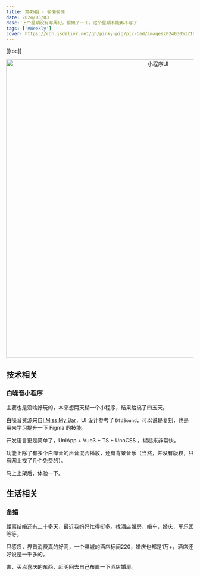 ```yaml
---
title: 第45期 - 偷懒偷懒
date: 2024/03/03
desc: 上个星期没有写周记，偷懒了一下。这个星期不能再不写了
tags: ['#Weekly']
cover: https://cdn.jsdelivr.net/gh/pinky-pig/pic-bed/images20240305171053.png
---
```


[[toc]]

<p align="center">
  <img alt="小程序UI" src="https://cdn.jsdelivr.net/gh/pinky-pig/pic-bed/images20240305171053.png" width=800 />
</p>

## 技术相关

### 白噪音小程序

主要也是没啥好玩的，本来想两天糊一个小程序，结果给搞了四五天。

白噪音资源来自[I Miss My Bar](http://imissmybar.com/)，UI 设计参考了 `DtdSound`，可以说是复刻，也是用来学习提升一下 Figma 的技能。

开发语言更是简单了，UniApp + Vue3 + TS + UnoCSS ，糊起来非常快。

功能上除了有多个白噪音的声音混合播放，还有背景音乐（当然，并没有版权，只有网上找了几个免费的）。

马上上架后，体验一下。

## 生活相关

### 备婚

距离结婚还有二十多天，最近我妈妈忙得挺多。找酒店婚房，婚车，婚庆，军乐团等等。

只感叹，界首消费真的好高，一个县城的酒店标间220，婚庆也都是1万+，酒席还好说是一千多的。

害，买点喜庆的东西，赶明回去自己布置一下酒店婚房。
